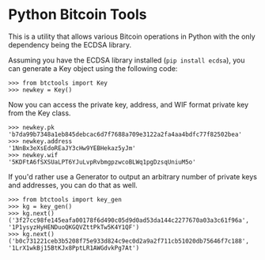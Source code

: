 Python Bitcoin Tools
========================

This is a utility that allows various Bitcoin operations in Python with the only dependency being the ECDSA library.

Assuming you have the ECDSA library installed (`pip install ecdsa`), you can generate a Key object using the following code:

    >>> from btctools import Key
    >>> newkey = Key()

Now you can access the private key, address, and WIF format private key from the Key class.

    >>> newkey.pk
    'b7da99b7348a1eb845debcac6d7f7688a709e3122a2fa4aa4bdfc77f82502bea'
    >>> newkey.address
    '1NnBx3eXsEdoREaJY3cHw9YEBHekaz5yJm'
    >>> newkey.wif
    '5KDFtA6fSXSUaLPT6YJuLvpRvbmgpzwcoBLWq1pgDzsqUniuM5o'

If you'd rather use a Generator to output an arbitrary number of private keys and addresses, you can do that as well.

    >>> from btctools import key_gen
    >>> kg = key_gen()
    >>> kg.next()
    ('3f27cc98fe145eafa00178f6d490c05d9d0ad53da144c2277670a03a3c61f96a', '1P1ysyzHyHENDuoQKGQVZttPkTw5K4Y1QF')
    >>> kg.next()
    ('b0c731221ceb3b5208f75e933d824c9ec0d2a9a2f711cb51020db75646f7c188', '1LrX1wkBj15BtKJx8PptLR1AWGdvkPg7At')
